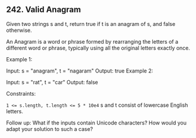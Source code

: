 ## 242. Valid Anagram
Given two strings s and t, return true if t is an anagram of s, and false otherwise.

An Anagram is a word or phrase formed by rearranging the letters of a different word or phrase, 
typically using all the original letters exactly once.

 

Example 1:

Input: s = "anagram", t = "nagaram"
Output: true
Example 2:

Input: s = "rat", t = "car"
Output: false
 

Constraints:

`1 <= s.length, t.length <= 5 * 10e4`
s and t consist of lowercase English letters.
 

Follow up: What if the inputs contain Unicode characters? How would you adapt your solution to such a case?

